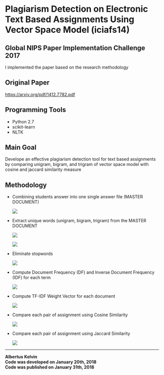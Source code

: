 # Plagiarism Detection on Electronic Text Based Assignments Using Vector Space Model (iciafs14)

## Global NIPS Paper Implementation Challenge 2017

I implemented the paper based on the research methodology

## Original Paper

https://arxiv.org/pdf/1412.7782.pdf

## Programming Tools

<ul>
  <li>Python 2.7</li>
  <li>scikit-learn</li>
  <li>NLTK</li>
</ul>

## Main Goal

Develope an effective plagiarism detection tool for text based assignments by comparing unigram, bigram, and trigram of vector space model with cosine and jaccard similarity measure

## Methodology

<ul>
  <li>Combining students answer into one single answer file (MASTER DOCUMENT)
    <p>
      <img src="https://github.com/albertusk95/nips-challenge-plagiarism-detection-vsm/blob/master/assets/img/step_1.png?raw=true"/>
    </p>
  </li>
  <li>Extract unique words (unigram, bigram, trigram) from the MASTER DOCUMENT
    <p>
      <img src="https://github.com/albertusk95/nips-challenge-plagiarism-detection-vsm/blob/master/assets/img/step_2.png?raw=true"/>
    </p>
    <p>
      <img src="https://github.com/albertusk95/nips-challenge-plagiarism-detection-vsm/blob/master/assets/img/step_3.png?raw=true"/>
    </p>
  </li>
  <li>Eliminate stopwords
    <p>
      <img src="https://github.com/albertusk95/nips-challenge-plagiarism-detection-vsm/blob/master/assets/img/step_4.png?raw=true"/>
    </p>
  </li>
  <li>Compute Document Frequency (DF) and Inverse Document Frequency (IDF) for each term
    <p>
      <img src="https://github.com/albertusk95/nips-challenge-plagiarism-detection-vsm/blob/master/assets/img/step_5.png?raw=true"/>
    </p>
  </li>
  <li>Compute TF-IDF Weight Vector for each document
   <p>
      <img src="https://github.com/albertusk95/nips-challenge-plagiarism-detection-vsm/blob/master/assets/img/step_6.png?raw=true"/>
   </p>
  </li>
  <li>Compare each pair of assignment using Cosine Similarity
   <p>
      <img src="https://github.com/albertusk95/nips-challenge-plagiarism-detection-vsm/blob/master/assets/img/step_7.png?raw=true"/>
   </p>
  </li>
  <li>Compare each pair of assignment using Jaccard Similarity
   <p>
      <img src="https://github.com/albertusk95/nips-challenge-plagiarism-detection-vsm/blob/master/assets/img/step_8.png?raw=true"/>
   </p>
  </li>
</ul>

---

**Albertus Kelvin**<br/>
**Code was developed on January 20th, 2018**<br/>
**Code was published on January 31th, 2018**
